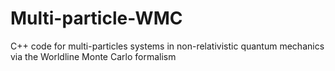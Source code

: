 # Multi-particle-WMC
C++ code for multi-particles systems in non-relativistic quantum mechanics via the Worldline Monte Carlo formalism
